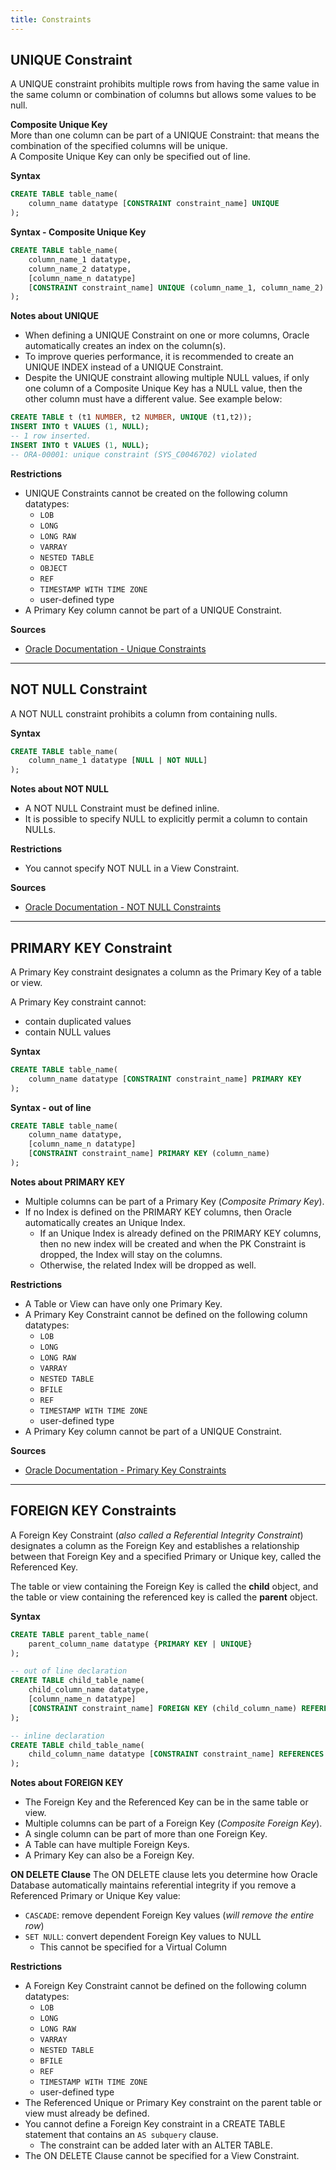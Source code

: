 ```yaml
---
title: Constraints
---
```


## UNIQUE Constraint
A UNIQUE constraint prohibits multiple rows from having the same value in the same column or combination of columns but allows some values to be null.

**Composite Unique Key**\
More than one column can be part of a UNIQUE Constraint: that means the combination of the specified columns will be unique.\
A Composite Unique Key can only be specified out of line.

**Syntax**
```sql
CREATE TABLE table_name(
	column_name datatype [CONSTRAINT constraint_name] UNIQUE
);
```

**Syntax - Composite Unique Key**
```sql
CREATE TABLE table_name(
	column_name_1 datatype,
	column_name_2 datatype,
	[column_name_n datatype]
	[CONSTRAINT constraint_name] UNIQUE (column_name_1, column_name_2)
);
```

**Notes about UNIQUE**
- When defining a UNIQUE Constraint on one or more columns, Oracle automatically creates an index on the column(s).
- To improve queries performance, it is recommended to create an UNIQUE INDEX instead of a UNIQUE Constraint.
- Despite the UNIQUE constraint allowing multiple NULL values, if only one column of a Composite Unique Key has a NULL value, then the other column must have a different value. See example below:
```sql
CREATE TABLE t (t1 NUMBER, t2 NUMBER, UNIQUE (t1,t2));
INSERT INTO t VALUES (1, NULL);
-- 1 row inserted.
INSERT INTO t VALUES (1, NULL);
-- ORA-00001: unique constraint (SYS_C0046702) violated
```

**Restrictions**
- UNIQUE Constraints cannot be created on the following column datatypes:
	- `LOB`
	- `LONG`
	- `LONG RAW`
	- `VARRAY`
	- `NESTED TABLE`
	- `OBJECT`
	- `REF`
	- `TIMESTAMP WITH TIME ZONE`
	- user-defined type
- A Primary Key column cannot be part of a UNIQUE Constraint.

**Sources**
- [Oracle Documentation - Unique Constraints](https://docs.oracle.com/en/database/oracle/oracle-database/21/sqlrf/constraint.html)

---

## NOT NULL Constraint
A NOT NULL constraint prohibits a column from containing nulls.

**Syntax**
```sql
CREATE TABLE table_name(
	column_name_1 datatype [NULL | NOT NULL]
);
```

**Notes about NOT NULL**
- A NOT NULL Constraint must be defined inline. 
- It is possible to specify NULL to explicitly permit a column to contain NULLs.

**Restrictions**
- You cannot specify NOT NULL in a View Constraint. 

**Sources**
- [Oracle Documentation - NOT NULL Constraints](https://docs.oracle.com/en/database/oracle/oracle-database/21/sqlrf/constraint.html)

---

## PRIMARY KEY Constraint
A Primary Key constraint designates a column as the Primary Key of a table or view.

A Primary Key constraint cannot:
- contain duplicated values
- contain NULL values

**Syntax**
```sql
CREATE TABLE table_name(
	column_name datatype [CONSTRAINT constraint_name] PRIMARY KEY
);
```

**Syntax - out of line**
```sql
CREATE TABLE table_name(
	column_name datatype,
	[column_name_n datatype]
	[CONSTRAINT constraint_name] PRIMARY KEY (column_name)
);
```

**Notes about PRIMARY KEY**
- Multiple columns can be part of a Primary Key (*Composite Primary Key*).
- If no Index is defined on the PRIMARY KEY columns, then Oracle automatically creates an Unique Index.
	- If an Unique Index is already defined on the PRIMARY KEY columns, then no new index will be created and when the PK Constraint is dropped, the Index will stay on the columns.
	- Otherwise, the related Index will be dropped as well.

**Restrictions**
- A Table or View can have only one Primary Key.
- A Primary Key Constraint cannot be defined on the following column datatypes:
	- `LOB`
	- `LONG`
	- `LONG RAW`
	- `VARRAY`
	- `NESTED TABLE`
	- `BFILE`
	- `REF`
	- `TIMESTAMP WITH TIME ZONE`
	- user-defined type
- A Primary Key column cannot be part of a UNIQUE Constraint.

**Sources**
- [Oracle Documentation - Primary Key Constraints](https://docs.oracle.com/en/database/oracle/oracle-database/21/sqlrf/constraint.html)

---

## FOREIGN KEY Constraints
A Foreign Key Constraint (*also called a Referential Integrity Constraint*) designates a column as the Foreign Key and establishes a relationship between that Foreign Key and a specified Primary or Unique key, called the Referenced Key.

The table or view containing the Foreign Key is called the **child** object, and the table or view containing the referenced key is called the **parent** object.

**Syntax**
```sql
CREATE TABLE parent_table_name(
	parent_column_name datatype {PRIMARY KEY | UNIQUE}
);

-- out of line declaration
CREATE TABLE child_table_name(
	child_column_name datatype,
	[column_name_n datatype]
	[CONSTRAINT constraint_name] FOREIGN KEY (child_column_name) REFERENCES parent_table_name (parent_column_name)
);

-- inline declaration
CREATE TABLE child_table_name(
	child_column_name datatype [CONSTRAINT constraint_name] REFERENCES parent_table_name (parent_column_name)
);
```

**Notes about FOREIGN KEY**
- The Foreign Key and the Referenced Key can be in the same table or view.
- Multiple columns can be part of a Foreign Key (*Composite Foreign Key*).
- A single column can be part of more than one Foreign Key.
- A Table can have multiple Foreign Keys.
- A Primary Key can also be a Foreign Key.

**ON DELETE Clause**
The ON DELETE clause lets you determine how Oracle Database automatically maintains referential integrity if you remove a Referenced Primary or Unique Key value:
- `CASCADE`: remove dependent Foreign Key values (*will remove the entire row*)
- `SET NULL`: convert dependent Foreign Key values to NULL
	- This cannot be specified for a Virtual Column

**Restrictions**
- A Foreign Key Constraint cannot be defined on the following column datatypes:
	- `LOB`
	- `LONG`
	- `LONG RAW`
	- `VARRAY`
	- `NESTED TABLE`
	- `BFILE`
	- `REF`
	- `TIMESTAMP WITH TIME ZONE`
	- user-defined type
- The Referenced Unique or Primary Key constraint on the parent table or view must already be defined.
- You cannot define a Foreign Key constraint in a CREATE TABLE statement that contains an `AS subquery` clause.
	- The constraint can be added later with an ALTER TABLE.
- The ON DELETE Clause cannot be specified for a View Constraint.